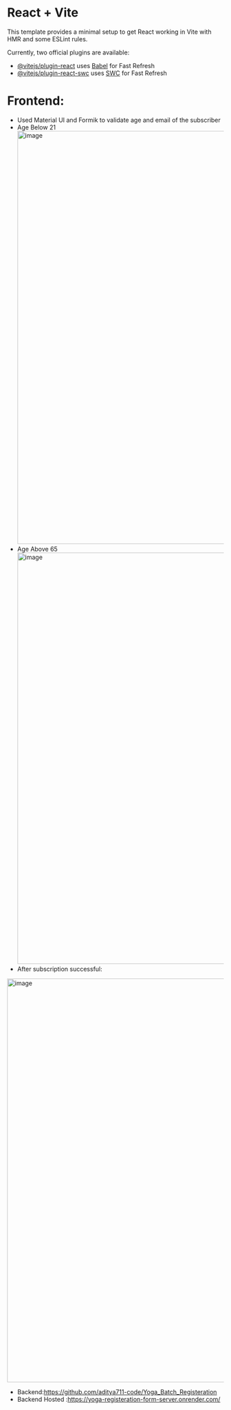 # React + Vite

This template provides a minimal setup to get React working in Vite with HMR and some ESLint rules.

Currently, two official plugins are available:

- [@vitejs/plugin-react](https://github.com/vitejs/vite-plugin-react/blob/main/packages/plugin-react/README.md) uses [Babel](https://babeljs.io/) for Fast Refresh
- [@vitejs/plugin-react-swc](https://github.com/vitejs/vite-plugin-react-swc) uses [SWC](https://swc.rs/) for Fast Refresh

# Frontend:
 - Used Material UI and Formik to validate age and email of the subscriber 
- Age Below 21 
<img width="960" alt="image" src="https://github.com/aditya711-code/Yoga_Batch_Registeration_Frontend/assets/83772267/e8140fae-38dc-4721-bf2e-e85391d68d50"> </br>
-  Age Above 65 </br>
<img width="956" alt="image" src="https://github.com/aditya711-code/Yoga_Batch_Registeration_Frontend/assets/83772267/7002ef59-b36b-4e7c-af82-d5c1eb303549"> </br>
- After subscription successful:  </br>
<img width="938" alt="image" src="https://github.com/aditya711-code/Yoga_Batch_Registeration_Frontend/assets/83772267/3adcab8e-76b8-4346-829f-91666e1bf167">


- Backend:https://github.com/aditya711-code/Yoga_Batch_Registeration
- Backend Hosted :https://yoga-registeration-form-server.onrender.com/
